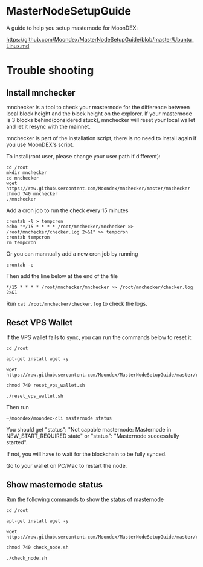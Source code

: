 # MasterNodeSetupGuide
A guide to help you setup masternode for MoonDEX:

https://github.com/Moondex/MasterNodeSetupGuide/blob/master/Ubuntu_Linux.md

# Trouble shooting

## Install mnchecker

mnchecker is a tool to check your masternode for the difference between local block height and the block height on the explorer. If your masternode is 3 blocks behind(considered stuck), mnchecker will reset your local wallet and let it resync with the mainnet.

mnchecker is part of the installation script, there is no need to install again if you use MoonDEX's script.

To install(root user, please change your user path if different):

```
cd /root
mkdir mnchecker
cd mnchecker
wget https://raw.githubusercontent.com/Moondex/mnchecker/master/mnchecker
chmod 740 mnchecker
./mnchecker

```

Add a cron job to run the check every 15 minutes 

```
crontab -l > tempcron
echo "*/15 * * * * /root/mnchecker/mnchecker >> /root/mnchecker/checker.log 2>&1" >> tempcron
crontab tempcron
rm tempcron

```

Or you can mannually add a new cron job by running

```
crontab -e
```
Then add the line below at the end of the file
```
*/15 * * * * /root/mnchecker/mnchecker >> /root/mnchecker/checker.log 2>&1
```

Run `cat /root/mnchecker/checker.log` to check the logs.



## Reset VPS Wallet

If the VPS wallet fails to sync, you can run the commands below to reset it:

```
cd /root

apt-get install wget -y

wget https://raw.githubusercontent.com/Moondex/MasterNodeSetupGuide/master/reset_vps_wallet.sh

chmod 740 reset_vps_wallet.sh

./reset_vps_wallet.sh

```

Then run

`~/moondex/moondex-cli masternode status`

You should get "status": "Not capable masternode: Masternode in NEW_START_REQUIRED state" or "status": "Masternode successfully started".

If not, you will have to wait for the blockchain to be fully synced.

Go to your wallet on PC/Mac to restart the node.

## Show masternode status

Run the following commands to show the status of masternode

```
cd /root

apt-get install wget -y

wget https://raw.githubusercontent.com/Moondex/MasterNodeSetupGuide/master/check_node.sh

chmod 740 check_node.sh

./check_node.sh

```

